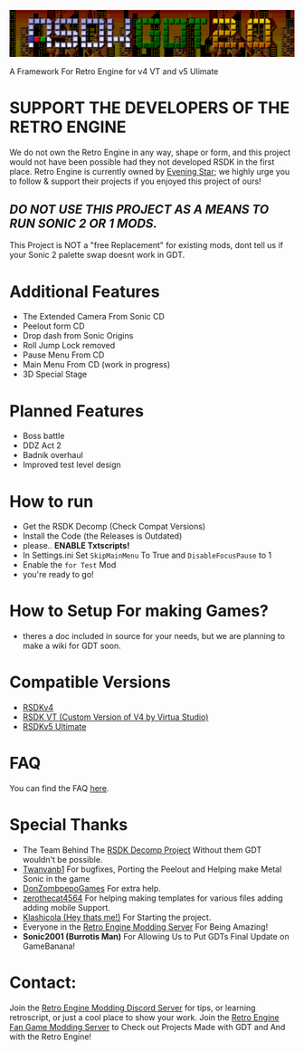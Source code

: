 ![header](header.png?raw=true)

A Framework For Retro Engine for v4 VT and v5 Ulimate 

# **SUPPORT THE DEVELOPERS OF THE RETRO ENGINE**
We do not own the Retro Engine in any way, shape or form, and this project would not have been possible had they not developed RSDK in the first place. Retro Engine is currently owned by [Evening Star](https://eveningstar.studio/); we highly urge you to follow & support their projects if you enjoyed this project of ours!

## ***DO NOT USE THIS PROJECT AS A MEANS TO RUN SONIC 2 OR 1 MODS.***
This Project is NOT a "free Replacement" for existing mods, dont tell us if your Sonic 2 palette swap doesnt work in GDT.

# Additional Features
* The Extended Camera From Sonic CD
* Peelout form CD
* Drop dash from Sonic Origins
* Roll Jump Lock removed
* Pause Menu From CD
* Main Menu From CD (work in progress)
* 3D Special Stage

# Planned Features
* Boss battle
* DDZ Act 2
* Badnik overhaul
* Improved test level design

# How to run
* Get the RSDK Decomp (Check Compat Versions)
* Install the Code (the Releases is Outdated)
* please.. **ENABLE Txtscripts!**
* In Settings.ini Set ``SkipMainMenu`` To True and ``DisableFocusPause`` to 1
* Enable the ``for Test`` Mod
* you're ready to go!

# How to Setup For making Games?
* theres a doc included in source for your needs, but we are planning to make a wiki for GDT soon. 

# Compatible Versions
* [RSDKv4](https://github.com/Rubberduckycooly/Sonic-1-2-2013-Decompilation)
* [RSDK VT (Custom Version of V4 by Virtua Studio)](https://github.com/Sonic-Geared/RSDK-VT)
* [RSDKv5 Ultimate](https://github.com/Rubberduckycooly/RSDKv5-Decompilation)
  
# FAQ
You can find the FAQ [here](./FAQ.md).

# Special Thanks
* The Team Behind The [RSDK Decomp Project](https://github.com/Rubberduckycooly/Sonic-1-2-2013-Decompilation) Without them GDT wouldn't be possible.
* [Twanvanb1](https://github.com/Twanvanb1) For bugfixes, Porting the Peelout and Helping make Metal Sonic in the game
* [DonZombpepoGames](https://github.com/DonZombpepoGames) For extra help.
* [zerothecat4564](https://github.com/zerothecat4564) For helping making templates for various files adding adding mobile Support.
* [Klashicola (Hey thats me!)](https://github.com/youngerelk1) For Starting the project. 
* Everyone in the [Retro Engine Modding Server](https://dc.railgun.works/retroengine) For Being Amazing!
* **Sonic2001 (Burrotis Man)** For Allowing Us to Put GDTs Final Update on GameBanana!

# Contact:
Join the [Retro Engine Modding Discord Server](https://dc.railgun.works/retroengine) for tips, or learning retroscript, or just a cool place to show your work. 
Join the [Retro Engine Fan Game Modding Server](https://discord.gg/DFMHk8XxrW) to Check out Projects Made with GDT and And with the Retro Engine!
